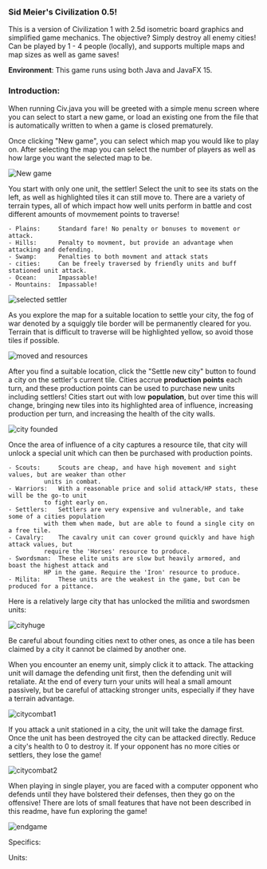 ### Sid Meier's Civilization 0.5! ###

This is a version of Civilization 1 with 2.5d isometric board graphics and simplified game mechanics. The objective? Simply destroy all enemy cities! Can be played by 1 - 4 people (locally), and supports multiple maps and map sizes as well as game saves!

**Environment**: This game runs using both Java and JavaFX 15.



### Introduction:

When running Civ.java you will be greeted with a simple menu screen where you can select to start a new game, or load an existing one from the file that is automatically written to when a game is closed prematurely.

Once clicking "New game", you can select which map you would like to play on. After selecting the map you can select the number of players as well as how large you want the selected map to be.

![New game](https://github.com/ryanleetesmith/Civ/assets/142176160/b5e72a7d-82eb-43eb-acdf-250fd459f762|width=20px)

You start with only one unit, the settler! Select the unit to see its stats on the left, as well as highlighted tiles it can still move to. There are a variety of terrain types, all of which impact how well units perform in battle and cost different amounts of movmement points to traverse!

	- Plains:     Standard fare! No penalty or bonuses to movement or attack.
	- Hills:      Penalty to movment, but provide an advantage when attacking and defending.
	- Swamp:      Penalties to both movment and attack stats
 	- cities:     Can be freely traversed by friendly units and buff stationed unit attack.
  	- Ocean:      Impassable!
   	- Mountains:  Impassable!
    
![selected settler](https://github.com/ryanleetesmith/Civ/assets/142176160/a1b7c30f-926a-4a45-9de1-60489fde3377)


As you explore the map for a suitable location to settle your city, the fog of war denoted by a squiggly tile border will be permanently cleared for you. Terrain that is difficult to traverse will be highlighted yellow, so avoid those tiles if possible.

![moved and resources](https://github.com/ryanleetesmith/Civ/assets/142176160/1755531a-d470-4046-8d7e-72c2c3d22d31)


After you find a suitable location, click the "Settle new city" button to found a city on the settler's current tile. Cities accrue **production points** each turn, and these production points can be used to purchase new units including settlers! Cities start out with low **population**, but over time this will change, bringing new tiles into its highlighted area of influence, increasing production per turn, and increasing the health of the city walls.

![city founded](https://github.com/ryanleetesmith/Civ/assets/142176160/bb9fbf22-490e-4bfc-96e3-dc7958730856)


Once the area of influence of a city captures a resource tile, that city will unlock a special unit which can then be purchased with production points. 

	- Scouts:     Scouts are cheap, and have high movement and sight values, but are weaker than other 
		      units in combat.
	- Warriors:   With a reasonable price and solid attack/HP stats, these will be the go-to unit 
		      to fight early on.
	- Settlers:   Settlers are very expensive and vulnerable, and take some of a cities population
		      with them when made, but are able to found a single city on a free tile.
	- Cavalry:    The cavalry unit can cover ground quickly and have high attack values, but
		      require the 'Horses' resource to produce.
	- Swordsman:  These elite units are slow but heavily armored, and boast the highest attack and 
		      HP in the game. Require the 'Iron' resource to produce.
	- Milita:     These units are the weakest in the game, but can be produced for a pittance.

Here is a relatively large city that has unlocked the militia and swordsmen units:

![cityhuge](https://github.com/ryanleetesmith/Civ/assets/142176160/4a02a3c4-8ed8-4c9b-8fc5-6cedd134d3ce)

Be careful about founding cities next to other ones, as once a tile has been claimed by a city it cannot be claimed by another one.


When you encounter an enemy unit, simply click it to attack. The attacking unit will damage the defending unit first, then the defending unit will retaliate. At the end of every turn your units will heal a small amount passively, but be careful of attacking stronger units, especially if they have a terrain advantage. 

![citycombat1](https://github.com/ryanleetesmith/Civ/assets/142176160/7b524e11-65a1-42af-bb2c-ca5c637bc78c)

If you attack a unit stationed in a city, the unit will take the damage first. Once the unit has been destroyed the city can be attacked directly. Reduce a city's health to 0 to destroy it. If your opponent has no more cities or settlers, they lose the game!

![citycombat2](https://github.com/ryanleetesmith/Civ/assets/142176160/43a54fec-aa6c-44db-aca2-48e8870b3675)

When playing in single player, you are faced with a computer opponent who defends until they have bolstered their defenses, then they go on the offensive!
There are lots of small features that have not been described in this readme, have fun exploring the game!

![endgame](https://github.com/ryanleetesmith/Civ/assets/142176160/2c13af31-35da-4120-a9e2-c8d92284ba22)






Specifics:


				  
Units:


